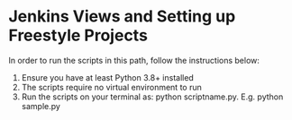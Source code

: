 # Jenkins Views and Setting up Freestyle Projects

In order to run the scripts in this path, follow the instructions below:

1. Ensure you have at least Python 3.8+ installed
2. The scripts require no virtual environment to run
3. Run the scripts on your terminal as: python scriptname.py. E.g. python sample.py
